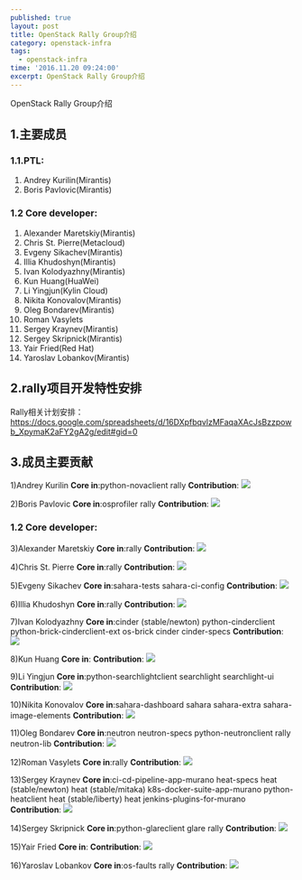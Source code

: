 ```yaml
---
published: true
layout: post
title: OpenStack Rally Group介绍
category: openstack-infra
tags:
  - openstack-infra
time: '2016.11.20 09:24:00'
excerpt: OpenStack Rally Group介绍
---
```


OpenStack Rally Group介绍

<!--more-->

## 1.主要成员
### 1.1.PTL:
1) Andrey Kurilin(Mirantis)
2) Boris Pavlovic(Mirantis)
### 1.2 Core developer:
1) Alexander Maretskiy(Mirantis)
2) Chris St. Pierre(Metacloud)
3) Evgeny Sikachev(Mirantis)
4) Illia Khudoshyn(Mirantis)
5) Ivan Kolodyazhny(Mirantis)
6) Kun Huang(HuaWei)
7) Li Yingjun(Kylin Cloud)
8) Nikita Konovalov(Mirantis)
9) Oleg Bondarev(Mirantis)
10) Roman Vasylets
11) Sergey Kraynev(Mirantis)
12) Sergey Skripnick(Mirantis)
13) Yair Fried(Red Hat)
14) Yaroslav Lobankov(Mirantis)

## 2.rally项目开发特性安排
Rally相关计划安排：
https://docs.google.com/spreadsheets/d/16DXpfbqvlzMFaqaXAcJsBzzpowb_XpymaK2aFY2gA2g/edit#gid=0

## 3.成员主要贡献
1)Andrey Kurilin
**Core in**:python-novaclient rally
**Contribution**:
![]({{site.baseurl}}/img/2016112701.jpg)

2)Boris Pavlovic
**Core in**:osprofiler rally
**Contribution**:
![]({{site.baseurl}}/img/2016112702.jpg)
### 1.2 Core developer:

3)Alexander Maretskiy
**Core in**:rally
**Contribution**:
![]({{site.baseurl}}/img/2016112703.jpg)

4)Chris St. Pierre
**Core in**:rally
**Contribution**:
![]({{site.baseurl}}/img/2016112704.jpg)

5)Evgeny Sikachev
**Core in**:sahara-tests sahara-ci-config
**Contribution**:
![]({{site.baseurl}}/img/2016112705.jpg)

6)Illia Khudoshyn
**Core in**:rally
**Contribution**:
![]({{site.baseurl}}/img/2016112706.jpg)

7)Ivan Kolodyazhny
**Core in**:cinder (stable/newton) python-cinderclient python-brick-cinderclient-ext os-brick cinder cinder-specs
**Contribution**:
![]({{site.baseurl}}/img/2016112707.jpg)

8)Kun Huang
**Core in**:
**Contribution**:
![]({{site.baseurl}}/img/2016112708.jpg)

9)Li Yingjun
**Core in**:python-searchlightclient searchlight searchlight-ui
**Contribution**:
![]({{site.baseurl}}/img/2016112709.jpg)

10)Nikita Konovalov
**Core in**:sahara-dashboard sahara sahara-extra sahara-image-elements
**Contribution**:
![]({{site.baseurl}}/img/2016112710.jpg)

11)Oleg Bondarev
**Core in**:neutron neutron-specs python-neutronclient rally neutron-lib
**Contribution**:
![]({{site.baseurl}}/img/2016112711.jpg)

12)Roman Vasylets
**Core in**:rally
**Contribution**:
![]({{site.baseurl}}/img/2016112712.jpg)

13)Sergey Kraynev
**Core in**:ci-cd-pipeline-app-murano heat-specs heat (stable/newton) heat (stable/mitaka) k8s-docker-suite-app-murano python-heatclient heat (stable/liberty) heat jenkins-plugins-for-murano
**Contribution**:
![]({{site.baseurl}}/img/2016112713.jpg)

14)Sergey Skripnick
**Core in**:python-glareclient glare rally
**Contribution**:
![]({{site.baseurl}}/img/2016112714.jpg)

15)Yair Fried
**Core in**:
**Contribution**:
![]({{site.baseurl}}/img/2016112715.jpg)

16)Yaroslav Lobankov
**Core in**:os-faults rally
**Contribution**:
![]({{site.baseurl}}/img/2016112716.jpg)